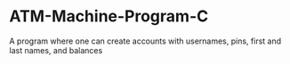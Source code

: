 # ATM-Machine-Program-C
A program where one can create accounts with usernames, pins, first and last names, and balances
